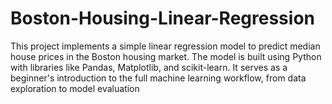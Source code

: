 # Boston-Housing-Linear-Regression
This project implements a simple linear regression model to predict median house prices in the Boston housing market. The model is built using Python with libraries like Pandas, Matplotlib, and scikit-learn. It serves as a beginner's introduction to the full machine learning workflow, from data exploration to model evaluation
